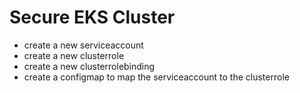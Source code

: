 # Secure EKS Cluster

- create a new serviceaccount
- create a new clusterrole
- create a new clusterrolebinding
- create a configmap to map the serviceaccount to the clusterrole

